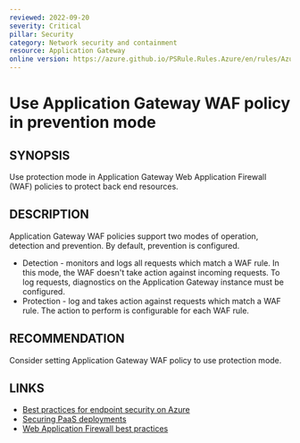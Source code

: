 ```yaml
---
reviewed: 2022-09-20
severity: Critical
pillar: Security
category: Network security and containment
resource: Application Gateway
online version: https://azure.github.io/PSRule.Rules.Azure/en/rules/Azure.AppGwWAF.PreventionMode/
---
```


# Use Application Gateway WAF policy in prevention mode

## SYNOPSIS

Use protection mode in Application Gateway Web Application Firewall (WAF) policies to protect back end resources.

## DESCRIPTION

Application Gateway WAF policies support two modes of operation, detection and prevention.
By default, prevention is configured.

- Detection - monitors and logs all requests which match a WAF rule.
In this mode, the WAF doesn't take action against incoming requests.
To log requests, diagnostics on the Application Gateway instance must be configured.
- Protection - log and takes action against requests which match a WAF rule.
The action to perform is configurable for each WAF rule.

## RECOMMENDATION

Consider setting Application Gateway WAF policy to use protection mode.

## LINKS

- [Best practices for endpoint security on Azure](https://learn.microsoft.com/azure/architecture/framework/security/design-network-endpoints)
- [Securing PaaS deployments](https://learn.microsoft.com/azure/security/fundamentals/paas-deployments#install-a-web-application-firewall)
- [Web Application Firewall best practices](https://learn.microsoft.com/azure/web-application-firewall/ag/best-practices)
